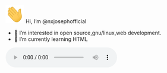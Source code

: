 <p><img src="Hi.gif" width="50" height="50"/> Hi, I’m @nxjosephofficial</p>
<ul type="disc">
<li>👀 I’m interested in open source,gnu/linux,web development.</li>
<li>🌱 I’m currently learning HTML</li>
</ul>
<audio controls autoplay loop>
  <source src="fav_soundtrack.mov">
</audio>
